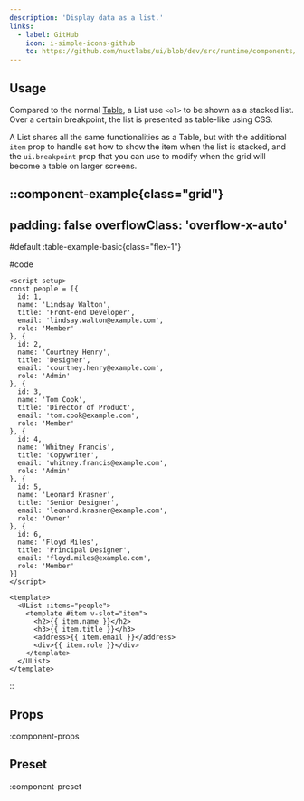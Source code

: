```yaml
---
description: 'Display data as a list.'
links:
  - label: GitHub
    icon: i-simple-icons-github
    to: https://github.com/nuxtlabs/ui/blob/dev/src/runtime/components/data/List.vue
---
```


## Usage

Compared to the normal [Table](1.table.md), a List use `<ol>` to be shown as a stacked list. Over a certain breakpoint, the list is presented as table-like using CSS.

A List shares all the same functionalities as a Table, but with the additional `item` prop to handle set how to show the item when the list is stacked, and the `ui.breakpoint` prop that you can use to modify when the grid will become a table on larger screens.  

::component-example{class="grid"}
---
padding: false
overflowClass: 'overflow-x-auto'
---

#default
:table-example-basic{class="flex-1"}

#code
```vue
<script setup>
const people = [{
  id: 1,
  name: 'Lindsay Walton',
  title: 'Front-end Developer',
  email: 'lindsay.walton@example.com',
  role: 'Member'
}, {
  id: 2,
  name: 'Courtney Henry',
  title: 'Designer',
  email: 'courtney.henry@example.com',
  role: 'Admin'
}, {
  id: 3,
  name: 'Tom Cook',
  title: 'Director of Product',
  email: 'tom.cook@example.com',
  role: 'Member'
}, {
  id: 4,
  name: 'Whitney Francis',
  title: 'Copywriter',
  email: 'whitney.francis@example.com',
  role: 'Admin'
}, {
  id: 5,
  name: 'Leonard Krasner',
  title: 'Senior Designer',
  email: 'leonard.krasner@example.com',
  role: 'Owner'
}, {
  id: 6,
  name: 'Floyd Miles',
  title: 'Principal Designer',
  email: 'floyd.miles@example.com',
  role: 'Member'
}]
</script>

<template>
  <UList :items="people">
    <template #item v-slot="item">
      <h2>{{ item.name }}</h2>
      <h3>{{ item.title }}</h3>
      <address>{{ item.email }}</address>
      <div>{{ item.role }}</div>
    </template>
  </UList>
</template>
```
::

## Props

:component-props

## Preset

:component-preset
